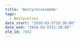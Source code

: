```yaml
---
title: 'Bestyrelsesmøde'
tags:
  - Bestyrelsen
date_start: "2018-03-5T19:30:00"
date_end: "2018-03-5T21:30:00"
old_id: 7042
---
```

